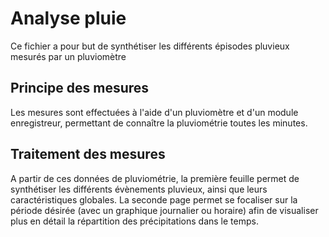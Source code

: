 # Analyse pluie
Ce fichier a pour but de synthétiser les différents épisodes pluvieux mesurés par un pluviomètre

## Principe des mesures
Les mesures sont effectuées à l'aide d'un pluviomètre et d'un module enregistreur, permettant de connaître la pluviométrie toutes les minutes.

## Traitement des mesures
A partir de ces données de pluviométrie, la première feuille permet de synthétiser les différents évènements pluvieux, ainsi que leurs caractéristiques globales.
La seconde page permet se focaliser sur la période désirée (avec un graphique journalier ou horaire) afin de visualiser plus en détail la répartition des précipitations dans le temps.

